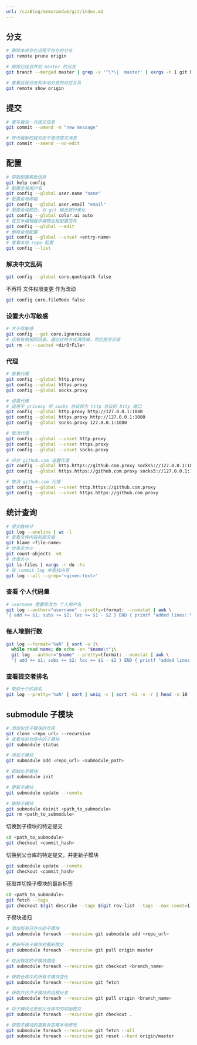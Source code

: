 ```yaml
---
url: /czxBlog/memorandum/git/index.md
---
```

## 分支

```sh :no-line-numbers
# 删除本地存在远程不存在的分支
git remote prune origin

# 删除已经合并到 master 的分支
git branch --merged master | grep -v '^\*\|  master' | xargs -n 1 git branch -d

# 查看远程分支和本地分支的对应关系
git remote show origin
```

## 提交

```sh :no-line-numbers
# 重写最后一次提交信息
git commit --amend -m "new message"

# 修改最新的提交而不更改提交消息
git commit --amend --no-edit
```

## 配置

```sh :no-line-numbers
# 获取配置帮助信息
git help config
# 配置全局用户名
git config --global user.name "name"
# 配置全局邮箱
git config --global user.email "email"
# 配置全局颜色，对 git 输出进行美化
git config --global color.ui auto
# 在文本编辑器中编辑全局配置文件
git config --global --edit
# 删除全局配置
git config --global --unset <entry-name>
# 查看本地 repo 配置
git config --list
```

### 解决中文乱码

```sh :no-line-numbers
git config --global core.quotepath false
```

不再将 文件权限变更 作为改动

```sh :no-line-numbers
git config core.fileMode false
```

### 设置大小写敏感

```sh :no-line-numbers
# 大小写敏感
git config --get core.ignorecase
# 远程有俩相同目录，通过这种方式清除掉，然后提交记录
git rm -r --cached <dirOrFile>
```

### 代理

```sh :no-line-numbers
# 查看代理
git config --global http.proxy
git config --global https.proxy
git config --global socks.proxy

# 设置代理
# 适用于 privoxy 将 socks 协议转为 http 协议的 http 端口
git config --global http.proxy http://127.0.0.1:1080
git config --global https.proxy http://127.0.0.1:1080
git config --global socks.proxy 127.0.0.1:1080

# 取消代理
git config --global --unset http.proxy
git config --global --unset https.proxy
git config --global --unset socks.proxy

# 只对 github.com 设置代理
git config --global http.https://github.com.proxy socks5://127.0.0.1:1080
git config --global https.https://github.com.proxy socks5://127.0.0.1:1080

# 取消 github.com 代理
git config --global --unset http.https://github.com.proxy
git config --global --unset https.https://github.com.proxy
```

## 统计查询

```sh :no-line-numbers
# 提交数统计
git log --oneline | wc -l
# 查看文件内容的提交者
git blame <file-name>
# 仓库总大小
git count-objects -vH
# 仓库大小
git ls-files | xargs -r du -hs
# 在 commit log 中查找内容
git log --all --grep='<given-text>'
```

### 查看 个人代码量

```sh :no-line-numbers
# username 需要修改为 个人用户名
git log --author="username" --pretty=tformat: --numstat | awk \
'{ add += $1; subs += $2; loc += $1 - $2 } END { printf "added lines: %s, removed lines: %s, total lines: %s\n", add, subs, loc }' -
```

### 每人增删行数

```sh :no-line-numbers
git log --format='%aN' | sort -u |\
  while read name; do echo -en "$name\t";\
  git log --author="$name" --pretty=tformat: --numstat | awk \
  '{ add += $1; subs += $2; loc += $1 - $2 } END { printf "added lines: %s, removed lines: %s, total lines: %s\n", add, subs, loc }' -; done
```

### 查看提交者排名

```sh :no-line-numbers
# 取前十个的排名
git log --pretty='%aN' | sort | uniq -c | sort -k1 -n -r | head -n 10
```

## submodule 子模块

```sh :no-line-numbers
# 添加包含子模块的仓库
git clone <repo_url> --recursive
# 查看当前仓库中的子模块
git submodule status

# 添加子模块
git submodule add <repo_url> <submodule_path>

# 初始化子模块
git submodule init

# 更新子模块
git submodule update --remote

# 删除子模块
git submodule deinit <path_to_submodule>
git rm <path_to_submodule>
```

切换到子模块的特定提交

```sh :no-line-numbers
cd <path_to_submodule>
git checkout <commit_hash>
```

切换到父仓库的特定提交，并更新子模块

```sh :no-line-numbers
git submodule update --remote
git checkout <commit_hash>
```

获取并切换子模块的最新标签

```sh :no-line-numbers
cd <path_to_submodule>
git fetch --tags
git checkout $(git describe --tags $(git rev-list --tags --max-count=1))
```

子模块递归

```sh :no-line-numbers
# 添加所有已存在的子模块
git submodule foreach --recursive git submodule add <repo_url>

# 更新所有子模块到最新提交
git submodule foreach --recursive git pull origin master

# 检出特定的子模块路径
git submodule foreach --recursive git checkout <branch_name>

# 获取仓库中的所有子模块变化
git submodule foreach --recursive git fetch

# 获取并合并子模块的远程分支
git submodule foreach --recursive git pull origin <branch_name>

# 将子模块还原到父仓库中的初始提交
git submodule foreach --recursive git checkout .

# 获取子模块的更新并忽略本地修改
git submodule foreach --recursive git fetch --all
git submodule foreach --recursive git reset --hard origin/master
```
